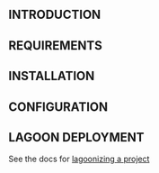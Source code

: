 INTRODUCTION
------------

REQUIREMENTS
------------

INSTALLATION
------------

CONFIGURATION
-------------

LAGOON DEPLOYMENT
-----------------
See the docs for [lagoonizing a project](https://git.acromedia.com/acro/code/standards/-/wikis/lagoonize)